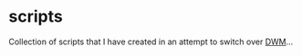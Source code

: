 # scripts

Collection of scripts that I have created in an attempt to switch over [DWM](https://dwm.suckless.org/)...
